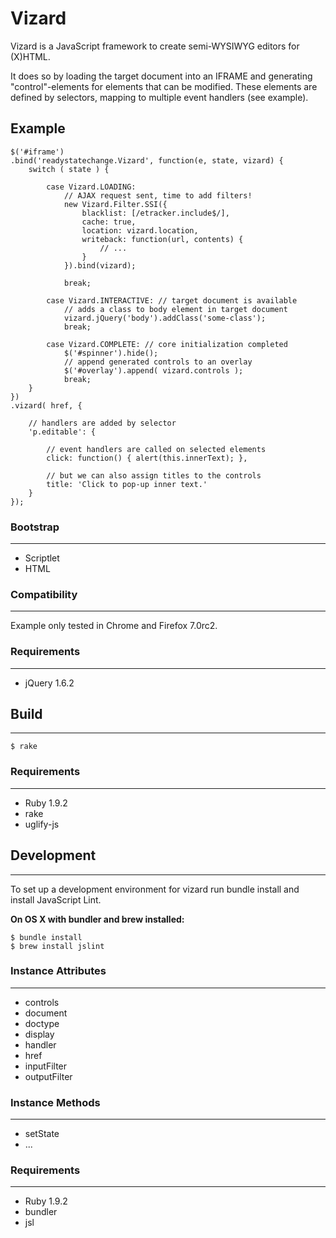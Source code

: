 Vizard
======

Vizard is a JavaScript framework to create semi-WYSIWYG editors for (X)HTML.

It does so by loading the target document into an IFRAME and generating
"control"-elements for elements that can be modified.
These elements are defined by selectors, mapping to multiple event handlers
(see example).

Example
-------

    $('#iframe')
    .bind('readystatechange.Vizard', function(e, state, vizard) {
        switch ( state ) {

            case Vizard.LOADING:
                // AJAX request sent, time to add filters!
                new Vizard.Filter.SSI({
                    blacklist: [/etracker.include$/],
                    cache: true,
                    location: vizard.location,
                    writeback: function(url, contents) {
                        // ...
                    }
                }).bind(vizard);

                break;

            case Vizard.INTERACTIVE: // target document is available
                // adds a class to body element in target document
                vizard.jQuery('body').addClass('some-class');
                break;

            case Vizard.COMPLETE: // core initialization completed
                $('#spinner').hide();
                // append generated controls to an overlay
                $('#overlay').append( vizard.controls );
                break;
        }
    })
    .vizard( href, {

        // handlers are added by selector
        'p.editable': {

            // event handlers are called on selected elements
            click: function() { alert(this.innerText); },

            // but we can also assign titles to the controls
            title: 'Click to pop-up inner text.'
        }
    });

### Bootstrap
-------------

* Scriptlet
* HTML

### Compatibility
-----------------
Example only tested in Chrome and Firefox 7.0rc2.

### Requirements
---------------

* jQuery 1.6.2

## Build
--------

    $ rake

### Requirements
----------------

* Ruby 1.9.2
* rake
* uglify-js

## Development
--------------

To set up a development environment for vizard run bundle install and install
JavaScript Lint.

**On OS X with bundler and brew installed:**

    $ bundle install
    $ brew install jslint

### Instance Attributes
-----------------------

* controls
* document
* doctype
* display
* handler
* href
* inputFilter
* outputFilter

### Instance Methods
--------------------

* setState
* ...

### Requirements
----------------

* Ruby 1.9.2
* bundler
* jsl
